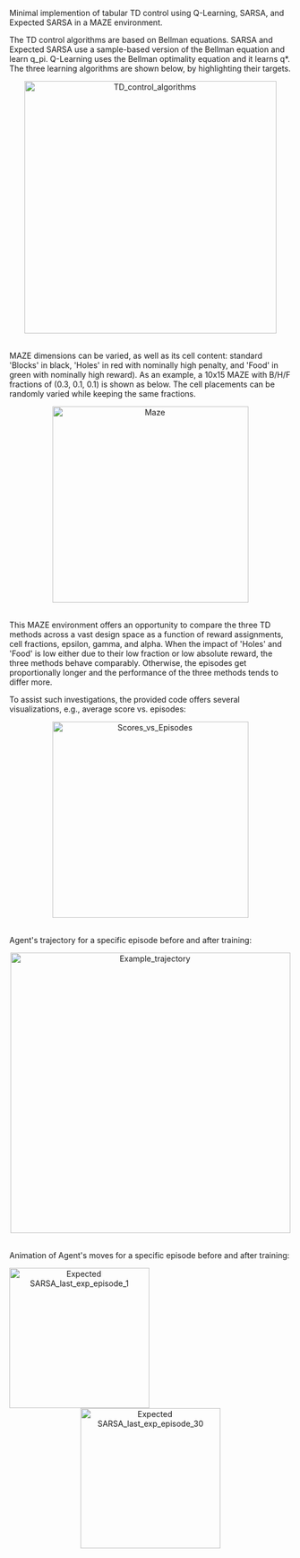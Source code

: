 Minimal implemention of tabular TD control using Q-Learning, SARSA, and Expected SARSA in a MAZE environment. 

The TD control algorithms are based on Bellman equations. SARSA and Expected SARSA use a sample-based version of the Bellman equation and learn q_pi. Q-Learning uses the Bellman optimality equation and it learns q*. The three learning algorithms are shown below, by highlighting their targets.

<p align="center">
<img src="https://github.com/user-attachments/assets/77eb6b3b-21d9-46f8-aaf0-960e7a0982c2" alt="TD_control_algorithms" width="450"/>

<br>MAZE dimensions can be varied, as well as its cell content: standard 'Blocks' in black, 'Holes' in red with nominally high penalty, and 'Food' in green with nominally high reward). As an example, a 10x15 MAZE with B/H/F fractions of (0.3, 0.1, 0.1) is shown as below. The cell placements can be randomly varied while keeping the same fractions.  

<p align="center">
<img src="https://github.com/user-attachments/assets/9d87a18a-2e9a-4e4e-a3de-cf368c643f46" alt="Maze" width="350"/>

<br>This MAZE environment offers an opportunity to compare the three TD methods across a vast design space as a function of reward assignments, cell fractions, epsilon, gamma, and alpha. When the impact of 'Holes' and 'Food' is low either due to their low fraction or low absolute reward, the three methods behave comparably. Otherwise, the episodes get proportionally longer and the performance of the three methods tends to differ more.

To assist such investigations, the provided code offers several visualizations, e.g., average score vs. episodes: 

<p align="center">
<img src="https://github.com/user-attachments/assets/d1638a9e-005e-46ba-9715-f4fce4096be6" alt="Scores_vs_Episodes" width="350"/>

<br> Agent's trajectory for a specific episode before and after training: 

<p align="center">
<img src="https://github.com/user-attachments/assets/6c02f083-1098-4114-842e-9337ad6dbc37" alt="Example_trajectory" width="500"/>

<br> Animation of Agent's moves for a specific episode before and after training: 

<p align="center">
  <img src="https://github.com/user-attachments/assets/920d4330-ebeb-44e1-8cc8-751ddc0eaadd" alt="Expected SARSA_last_exp_episode_1" width="250" style="margin-right: 500">
  <img src="https://github.com/user-attachments/assets/64b47ab3-e186-4236-a4ea-8c6c955ecb87" alt="Expected SARSA_last_exp_episode_30" width="250">
</p>

